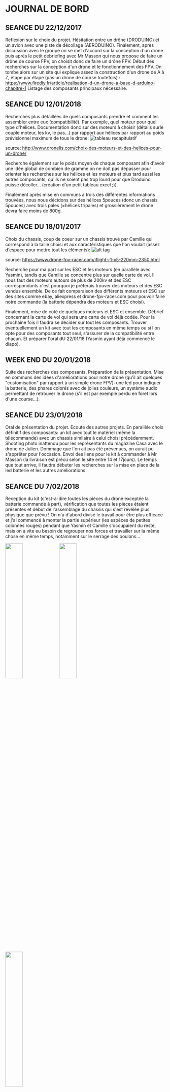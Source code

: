 # JOURNAL DE BORD 

## SEANCE DU 22/12/2017
Reflexion sur le choix du projet. Hésitation entre un drône (DRODUINO) et un avion avec une piste de décollage (AERODUINO). Finalement, 
après discussion avec le groupe on se met d'accord sur la conception d'un drone puis après le petit debriefing avec Mr Masson qui nous 
propose de faire un drône de course FPV, on choisit donc de faire un drône FPV. Début des recherches sur la conception d'un drone et le 
fonctionnement des FPV. On tombe alors sur un site qui explique assez la construction d'un drone de A à Z, étape par étape (pas un drone
de course toutefois) : https://www.firediy.fr/article/realisation-d-un-drone-a-base-d-arduino-chapitre-1
Listage des composants principaux nécessaire.

## SEANCE DU 12/01/2018
Recherches plus détaillées de quels composants prendre et comment les assembler entre eux (compatibilité). Par exemple, quel moteur pour 
quel type d'hélices. Documentation donc sur des moteurs à choisir (détails surle couple moteur, les kv, le pas...) par rapport aux hélices par rapport au poids prévisionnel maximum de tous le drone: 
![tableau recapitulatif](https://user-images.githubusercontent.com/34765769/35444846-13223814-02b0-11e8-8e38-c6e308306b24.PNG)

source: http://www.dronelis.com/choix-des-moteurs-et-des-helices-pour-un-drone/

Recherche également sur le poids moyen de chaque composant afin d'avoir une idée global de combien de gramme on ne doit pas dépasser pour 
orienter les recherches sur les hélices et les moteurs et plus tard aussi les autres composants, qu'ils ne soient pas trop lourd pour que 
Droduino puisse décoller... (création d'un petit tableau excel ;)). 

Finalement après mise en communs à trois des différentes informations trouvées, nous nous décidons sur des hélices 5pouces (donc un chassis
5pouces) avec trois pales (=hélices tripales) et grossièrement le drone devra faire moins de 800g.

## SEANCE DU 18/01/2017
Choix du chassis, coup de coeur sur un chassis trouvé par Camille qui correspond à la taille choisi et aux caractéristiques que l'on voulait (assez d'espace pour mettre tout les éléments):
![alt tag](https://user-images.githubusercontent.com/34765769/35444845-130c671e-02b0-11e8-815e-68201529b249.PNG)

source: https://www.drone-fpv-racer.com/iflight-r1-x5-220mm-2350.html

Recherche pour ma part sur les ESC et les moteurs (en parallèle avec Yasmin), tandis que Camille se concentre plus sur quelle carte de 
vol. Il nous faut des moteurs autours de plus de 200kv et des ESC correspondants c'est pourquoi je préferais trouver des moteurs et des 
ESC vendus ensemble. De ce fait comparaison des différents moteurs et ESC sur des sites comme ebay, aliexpress et drone-fpv-racer.com 
pour pouvoir faire notre commande (la batterie dépendra des moteurs et ESC choisi).

Finalement, mise de coté de quelques moteurs et ESC et ensemble. Débrief concernant la carte de vol qui sera une carte de vol déjà codée.
Pour la prochaine fois il faudra se décider sur tout les composants. Trouver éventuellement un kit avec tout les composants en même temps ou si l'on opte pour des composants tout seul, s'assurer de la compatibilité entre chacun. Et préparer l'oral dU 22/01/18 (Yasmin ayant déjà commencé le diapo).

## WEEK END DU 20/01/2018
Suite des recherches des composants. Préparation de la présentation. 
Mise en communs des idées d'améliorations pour notre drone (qu'il ait quelques "customisation" par rapport à un simple drone FPV): une
led pour indiquer la batterie, des phares colorés avec de jolies couleurs, un système audio permettant de retrouver le drone (s'il est
par exemple perdu en foret lors d'une course...).

## SEANCE DU 23/01/2018
Oral de présentation du projet. Ecoute des autres projets. En parallèle choix définitif des composants: un kit avec tout le matériel
(même la télécommande) avec un chassis similaire à celui choisi précédemment. Shooting photo inattendu pour les représentants du magazine Casa avec le drone de Julien. Dommage que l'on ait pas été prévenues, on aurait pu s'apprêter pour l'occasion. 
Envoi des liens pour le kit à commander à Mr Masson (la livraison est précu selon le site entre 14 et 17jours).
Le temps que tout arrive, il faudra débuter les recherches sur la mise en place de la led batterie et les autres améliorations.

## SEANCE DU 7/02/2018
Reception du kit (c'est-à-dire toutes les pièces du drone exceptée la batterie commandé à part), vérification que toutes les pièces étaient présentes et début de l'assemblage du chassis qui s'est révélée plus physique que prévu ! On n'a d'abord divisé le travail pour être plus efficace et j'ai commencé à monter la partie supérieur (les espèces de petites colonnes rouges) pendant que Yasmin et Camille s'occupaient du reste, mais on a vite eu besoin de regrouper nos forces et travailler sur la même chose en même temps, notamment sur le serrage des boulons...
<p><img src="https://user-images.githubusercontent.com/34765769/36040753-b29ce33c-0dc6-11e8-9758-a9614520923b.JPG" width="33%"> <img src="https://user-images.githubusercontent.com/34765769/36040725-a0bb4f3c-0dc6-11e8-95d8-c64550b63c26.JPG" width="33%"> <img src="https://user-images.githubusercontent.com/34765769/36040743-a96786e6-0dc6-11e8-886e-2ebf033c44bc.JPG" width="33%"></p>
Pour le chassis, il ne reste plus qu'a fixer la partie supérieur et la partie inférieur ensemble (mais on le fera surement seulement après avoir mis les autres composants pour que ça soit plus facile à manier) et intégrer les autres composants. Puis, quand tout cela sera fini et que l'on aura reçu la batterie, nous pourrons enfin commencer les essais de vols !
Go Droduino !

## APRES-MIDI DU 15/02/2018
Assemblage des moteurs, posage des pieds et des hélices.
<p><img src="https://user-images.githubusercontent.com/34765769/38151115-34f63664-3462-11e8-9956-1a624f9994b2.png" width="50%"><img src="https://user-images.githubusercontent.com/34765769/38151235-be011d20-3462-11e8-8829-007fe61e9d9e.png" width="50%"></p>

## JOURNEE DU 21/02/2018
Comme on ne peut coller les deux cartes (carte de vol et plaque de distribution de l'énergie), Camille est allée au Fablab pour des entretoises afin que les cartes puisses être fixées entre elle et avec le châssis (même si, pour des raisons d'ergonomie, on ne les fixe pas au maximum tout de suite).
<p><img src="https://user-images.githubusercontent.com/34765769/38151835-30c9cecc-3465-11e8-8761-8c88ae11427f.png" width="50%"><img src="https://user-images.githubusercontent.com/34765769/38151823-24c99d50-3465-11e8-9fad-8cf6959da6cc.png" width="50%"></p>

## SEANCE DU 16/03/2018
Soudage des ESC avec les moteurs (préalablement fixés avec de l'adhésif). Mr FERRERO nous d'abord montré comment utiliser le fer à souder de la salle de Tp mais nous a ensuite conseillé d'aller effectuer les soudures au Fablab. On a donc terminé la séance au Fablab pour y faire nos soudures et on en a profité pour souder également des pins sur la carte de vol pour pouvoir y brancher des esc ou autres facilement.
<p><img src="https://user-images.githubusercontent.com/34765769/38151859-4480d7d0-3465-11e8-87b3-625beacd6584.png" width="24%"><img src="https://user-images.githubusercontent.com/34765769/38151864-468f1bc2-3465-11e8-9548-810819a12916.png" width="24%">
  <img src="https://user-images.githubusercontent.com/34765769/38154237-4b716350-3471-11e8-9370-2bda3cc80a21.png" width="24%" ><img src="https://user-images.githubusercontent.com/34765769/38338727-1408feb6-386b-11e8-8249-c765825eb2cc.jpg" width="24%"></p>
  <I>(On avait re-enlevé les hélices peu de temps après les avoir installées car elles ne servent pas encore et sont plus gênantes qu'autre chose pour le moment)</I>
  
  
Il restera encore à souder les esc à la plaque de distribution d'energie ainsi que la batterie (une fois qu'elle sera arrivée).

## APRES MIDI DU 28/03/2018
Retour au Fablab. On y a soudé les esc à la plaque de distribution d'énergie et on a ajouté (on a soudé d'autres) pins sur la carte de vol et la plaque de distribution d'énergie, même si on ne les utilisera pas tous forcément, au cas où. On y a aussi pris quatres nouvelles entretoises et des vis (qu'il faudra changer car trop grandes) pour fixer les cartes.
<p><img src="https://user-images.githubusercontent.com/34765769/38322900-0ed78ed2-383c-11e8-9bd8-6660b87bb412.jpg" width="50%"><img src="https://user-images.githubusercontent.com/34765769/38335934-67ce052e-3860-11e8-8017-b1cdd01d209c.jpg" width="50%"></p>



## SEANCE DU 29/03/2018
On a soudé la prise xt60 male à la carte de distribution. Cette prise permet de brancher la batterie (reçue la semaine d'avant) à la plaque de distribution d'énergie et ainsi d'alimenter tout les composants du drone.
<p><img src="https://user-images.githubusercontent.com/34765769/38336831-772221d8-3863-11e8-8d21-04378046296a.jpg" width="50%"><img src="https://user-images.githubusercontent.com/34765769/38338727-1408feb6-386b-11e8-8249-c765825eb2cc.jpg" width="50%" height="333px"></p>

On a aussi récupéré la caméra et son casque fpv que l'on va bientôt installer.
Maintenant que tout est branché, il faut connecter les esc avec la carte de vol et configurer ses pins (si l'on a le temps car c'est de l'optimisation). Et Tester les moteurs.

## WEEK END DU 31/03/2018
Changement des vis trop longues des cartes pour des vis à la bonne taille (enfin!). Second test des moteurs avec l'application Cleanflight, appli pour la carte de vol, (Camille avait déjà fait un premier test qui au final avait donné les mêmes résultats).Les moteursfonctionnent bien mais ils tournent tous dans le même sens. J'ai essayé d'accéder aux esc pour reconfigurer leur sens de rotation (avec l'application BLHeli) mais les esc sont introuvables (on n'arrive pas à y accéder donc aucune reconfiguration possible). Après quelques recherches il semblerait qu'une solution serait de flasher les esc avec une autre carte arduino ou "simplement" d'inverser les branchements moteurs-esc, pour les moteurs concernés, afin de forcer le sens de rotation que l'on veut.

Interface cleanflight:
<img src="https://user-images.githubusercontent.com/34765769/38423767-27105e2e-39af-11e8-904b-f68d8ce12e21.png">

Interface BLHeli:
<p><img src="https://user-images.githubusercontent.com/34765769/38423769-29bdd99e-39af-11e8-9197-0e369d437109.png"></p>

Parallèlement, nouvelle révélation ! Le nom de "Droduino" avait été soumis a discussion et nous avions envisagé de le changer. Surtout que 'Droduino' est la combinaison de 'drone' et 'arduino' mais nous n'utilisons finalement pas de carte arduino. Notre drone s'appelera donc... Flash McDrone ! (référence au célèbre Flash McQueen). Le nom du project reste toujours 'Droduino', mais le nom du drone en lui-même devient Flash McDrone :D.

## SEANCE DU 05/04/2018
Recherche sur la radio et la télécommande. Début du branchement de la radio à terminer ce week end. (Camille et Yasmin ont aussi pu désouder et resouder dans le sens voulu les moteurs dont on veut inverser le sens de rotation)
To do ce week-end:branchement radio et télécommande; recherches pour les leds batterie et de positionnement pour pouvoir les commander la semaine prochaine (récupérer notamment la taille des leds phares comme celles qu'utilisent Chapoulie et Benjamin Vouillon); nouveau test des moteurs voir si le sens bon auquel cas --> posage des hélices. Puis premiers vols si tout vas bien, enfin ! Youpi :D

## SEANCE DU 09/04/2018
Un des ESC a brulé lors des tests avec la radio/télécommande de Camille. Dessoudage des cet ESC par Camille et Yasmin pendant que je cherchais les éléments à commander à savoir le buzzer et les leds phares. 
Présentation devant les professeurs. Pour le branchements du buzzer (et leds ?) on va surement utiliser une carte arduino en plus pour ne pas avoir à toucher à la carte de vol déjà configuré.

## APRES MIDI DU 23/04/2018
Recherches buzzer et leds. 
Je pense choisir un de ses buzzers : 
<ul><li><a href="https://l.facebook.com/l.php?u=https%3A%2F%2Ffr.aliexpress.com%2Fitem%2FMatek-Lost-Model-Beeper-Flight-Controller-5V-Loud-Buzzer-Built-in-MCU-for-FPV-Drone-Multicopters%2F32851363339.html%3FisOrigTitle%3Dtrue&h=ATOPwMuvNrCNjDTnQTQwDrVCNEWdKG5CEOiayyhIDnfrDdzwXHCbZeBOSqkCvE7ifGKJQrlo8gDJlCTYI93pgorauW_3JXmVmFS4e_VlWg">lien 1</a></li>
  <li><a href="https://l.facebook.com/l.php?u=https%3A%2F%2Ffr.aliexpress.com%2Fitem%2FHGLRC-2-en-1-WS2812B-5-V-LED-avec-Alarme-Buzzer-Moteur-Base-lumi-re-pour%2F32842024243.html%3Fws_ab_test%3Dsearchweb0_0%252Csearchweb201602_4_10152_10065_10151_10344_10068_5722815_10342_10343_10340_10341_5722915_10698_5722615_10697_10696_10084_10083_10618_10305_10304_10307_10306_10302_5722715_5711215_10059_10184_308_100031_10103_441_10624_10623_10622_5711315_5722515_10621_10620%252Csearchweb201603_25%252CppcSwitch_3%26algo_expid%3D69aa0a5a-c26a-4e76-923f-d6597705dd47-12%26algo_pvid%3D69aa0a5a-c26a-4e76-923f-d6597705dd47%26transAbTest%3Dae803_1%26priceBeautifyAB%3D0&h=ATOPwMuvNrCNjDTnQTQwDrVCNEWdKG5CEOiayyhIDnfrDdzwXHCbZeBOSqkCvE7ifGKJQrlo8gDJlCTYI93pgorauW_3JXmVmFS4e_VlWgc(celui ci c'est un buzzer AVEC des leds aussi, donc ça pourrait être sympa)">lien 2</a></li>
  <li><a href="https://l.facebook.com/l.php?u=https%3A%2F%2Ffr.aliexpress.com%2Fitem%2FMatek-WS2812B-LED-5V-Active-Buzzer-6xRGB-LED-Indicator-for-NAZE32-F3-FLIP32-CC3D-Skyline32-Flight%2F32779570201.html%3Fws_ab_test%3Dsearchweb0_0%252Csearchweb201602_4_10152_10065_10151_10344_10068_5722815_10342_10343_10340_10341_5722915_10698_5722615_10697_10696_10084_10083_10618_10305_10304_10307_10306_10302_5722715_5711215_10059_10184_308_100031_10103_441_10624_10623_10622_5711315_5722515_10621_10620%252Csearchweb201603_25%252CppcSwitch_3%26algo_expid%3D69aa0a5a-c26a-4e76-923f-d6597705dd47-17%26algo_pvid%3D69aa0a5a-c26a-4e76-923f-d6597705dd47%26transAbTest%3Dae803_1%26priceBeautifyAB%3D0&h=ATOPwMuvNrCNjDTnQTQwDrVCNEWdKG5CEOiayyhIDnfrDdzwXHCbZeBOSqkCvE7ifGKJQrlo8gDJlCTYI93pgorauW_3JXmVmFS4e_VlWg">lien 3 (un peu comme le précédent mais avec moins de led)</a></li>
  <li><a href="https://l.facebook.com/l.php?u=https%3A%2F%2Ffr.aliexpress.com%2Fitem%2F1pc-Hot-Sale-5V-Active-Buzzer-Alarm-Beeper-With-Cable-for-FPV-Racer-Quadcopter-Drone-DIY%2F32726450101.html%3FisOrigTitle%3Dtrue&h=ATOPwMuvNrCNjDTnQTQwDrVCNEWdKG5CEOiayyhIDnfrDdzwXHCbZeBOSqkCvE7ifGKJQrlo8gDJlCTYI93pgorauW_3JXmVmFS4e_VlWg">lien 4 (principals intérêts de celui la : pas cher et pas besoin de soudure)</a></li>
  </ul>
 
 Et un de ses phares:
 <ul><li><a href="https://fr.aliexpress.com/item/Original-XK-X380-005-LED-Headlights-for-XK-X380-RC-Quadcopter/32543699121.html?ws_ab_test=searchweb0_0,searchweb201602_4_10152_10065_10151_10344_10068_5722815_10342_10343_10340_10341_5722915_10698_5722615_10697_10696_10084_10083_10618_10305_10304_10307_10306_10302_5722715_5711215_10059_10184_308_100031_10103_441_10624_10623_10622_5711315_5722515_10621_10620,searchweb201603_25,ppcSwitch_3&algo_expid=2da7e694-ee86-4ecc-bff9-820bd672ad68-0&algo_pvid=2da7e694-ee86-4ecc-bff9-820bd672ad68&transAbTest=ae803_1&priceBeautifyAB=0">lien 1</a></li>
  <li><a href="https://fr.aliexpress.com/item/Yuenhoang-LED-Bande-60-8mm-De-Frein-Lumi-re-Vol-De-Nuit-Lumi-res-Ceinture-2/32838924777.html?ws_ab_test=searchweb0_0%2Csearchweb201602_4_10152_10065_10151_10344_10068_5722815_10342_10343_10340_10341_5722915_10698_5722615_10697_10696_10084_10083_10618_10305_10304_10307_10306_10302_5722715_5711215_10059_10184_308_100031_10103_441_10624_10623_10622_5711315_5722515_10621_10620%2Csearchweb201603_25%2CppcSwitch_3&algo_expid=2da7e694-ee86-4ecc-bff9-820bd672ad68-3&algo_pvid=2da7e694-ee86-4ecc-bff9-820bd672ad68&transAbTest=ae803_1&priceBeautifyAB=0">lien 2</a></li>
  <li><a href="https://www.banggood.com/fr/5V-Colorful-Highlight-Night-LED-Strip-Switch-Ten-Mode-Remote-Control-with-Receiver-for-Racing-Drone-p-1108965.html?gmcCountry=FR&currency=EUR&createTmp=1&utm_source=googleshopping&utm_medium=cpc_ods&utm_content=heath&utm_campaign=PLA-multi-fr-pc&gclid=CjwKCAjwiPbWBRBtEiwAJakcpNsJLMdbjV2DJl8uKUGJ-r5u9ASyRf2AgU4lrVBQu0a8jSyCv1291BoCkLoQAvD_BwE&cur_warehouse=CN">lien 3</a></li>
  </ul>
  
## APRES MIDI DU 28/04/2018
Choix final pour les phares et le buzzer et commande.
Après configurations avec BLHeli et CleanFlight du drone, Camille a reussi à le faire voler !! Flash McDrone sait voler :D !

## SEANCE DU 02/05/2018
Ayant récupéré les leds strips auprès de Mr Masson précédement. Je me suis documentée sur le fonctionnement des leds et sur la carte arduino pro micro qui va nous servir pour commander les leds, les phares et le buzzer avec la télécommande sans passer par la carte de vol. 

## SEANCE DU 09/05/2018
Tests avec les leds strips. Elles fonctionnent bien et les codes tests avec la librairie sont super funs ! Toutefois, la carte arduino chauffe trop (c'était presque brulant à un moment). C'est surement parce qu'il y a trop de leds (60). J'ai essayé de placer une résistance. Ca chauffe beaucoup moins,voir plus du tout mais du coup il n'y a plus assez de tension et toutes les leds ne s'allument plus... Il faudrait essayer d'avoir une resistance plus petite peut être ou trouver une solution alternative.

## SOIREE DU 20/04/2018
Suite des tests avec les leds strips et écriture d'un premier code simple. Finalement il n'y aura pas besoin de mettre de résistance pour éviter que la carte chauffe, il suffit de diminiuer la luminosité ! Les leds brillent moins fort (ce qui n'est pas plus mal car ça faisait presque mal aux yeux) mais au moins elles sont toutes allumées et la carte arduino ne chauffe plus.

## APRES MIDI DU 24/05/2018
On considère que le drone ne doit plus voler quand on atteint -20% de sa batterie totale. On a du 12V, on doit poser le drone à 9,8V  du coup on prend 10V.
Batterie : -20% 12V --> 9,8V : on prends 10V comme seuil critique 
On a également réglé les channels de la télécommande pour qu'elle puisse gérer l'armage des moteurs, les leds de positions, le buzzer et l'intensité des phares. 
Réglage des channels :
      -CH5 = SwA (moteurs) -> deux positions positions
      -CH6 = SwC (led positions) -> trois positions
      -CH7 = SwD (Buzzer) -> deux positions
      -CH8 = VrB (intensité phares) -> roulette
     
On a récupéré les valeurs qu'envoi la télécommande a chaque position des switchs pour les channels 6, 7 et 8 avec arduino et le serialplotter:
<p><img src="https://user-images.githubusercontent.com/34765769/40559765-236d1a3a-6058-11e8-939f-578feb4749c5.PNG" width="33%"> <img src="https://user-images.githubusercontent.com/34765769/40559773-28409924-6058-11e8-8d74-adf3a7a53c78.PNG" width="33%"> <img src="https://user-images.githubusercontent.com/34765769/40559781-2d9eda98-6058-11e8-8df3-3daf3189bec4.PNG" width="33%"></p>
On voit bien les paliers mais les valeurs ne sont pas très précises, c'est plutôt des fourchettes.

On a également testé les phares reçues. On les a branché à l'arduino, elle même alimenté par le drône (et plus par l'usb) et ça fonctionne mais un des deux phares ne marche pas. Heureusement Mr Masson en a commandé deux donc on pourra brancher les autres à leur place pour avoir deux phares qui fonctionnent (même si en réalité ils n'éclairent pas tellement, les leds strip sont plus lumineuses..). Toutefois, avec les valeurs que l'ont recoit de la télécommande, on n'as pas réussi à faire en sorte que la luminosité change en fonction de comment on troune la petite roulette sur la télécommande donc on a fini par juste mettre une valeur seuil. On a donc que deux états, soit les phares sont allumés, soit ils sont éteints.
Aussi, Yasmin a réussi à faire fonctionner le buzzer, il va donc falloir inclure sont code à l'arduino et l'ajouter sur le drone.


Pour la prochaine fois, Camille va essayer de lire des valeurs plus précises, comme celles que l'on obtient avec Cleanflight. Je dois continuer le code pour les leds strips, et si Camille arrive à avoir des valeurs plus précises les utiliser plutôt que les fourchettes de valeurs que l'on a pour l'instant.

## APRES MIDI DU 25/05/2018
J'ai essayé mon code pour les leds avec le drone mais ça n'as pas fonctionné. Le code est bon mais les valeurs que l'on reçevait de la télécommande n'étaient plus du tout les même que la veille et ce qu'on lisait était assez abbérant.
J'ai donc continué à peaufiner le code des leds pour que chaque position (basse, haute, moyenne, etc) du bouton switch associée aux leds soit une couleur ou un motif différent en utilisant les anciennes valeurs tandis que Camille a cherché à récupérer les même valeurs que cleanflight en regardant directement le code source de cleanflight pour voir comment il faisait pour obtenir des valeurs avec une telle précision.
Comme elle est trop forte, elle a reussi et on a donc maintenant des valeurs bien plus précises pour chaque position du switch :
<p><img src="https://user-images.githubusercontent.com/34765769/40558316-359e4f62-6053-11e8-9b9a-7dde5f430e7e.jpg"></p>
N'est-ce pas magnifique ? :D 
On a aussi les valeurs pour les channels 7 et 8 (associés au buzzer et aux phares):
<p><img src="https://user-images.githubusercontent.com/34765769/40558317-39f356de-6053-11e8-8819-6784ebd2a962.jpg" width="49%"> <img src="https://user-images.githubusercontent.com/34765769/40558320-3ce5a856-6053-11e8-9e66-5fe993cb70b7.jpg" width="49%"></p>

On va donc pouvoir réutiliser ses valeurs dans le code et ça devrait marcher !

## SOIREE DU 27/05/2018 ET JOURNEE DU 28/05/2018
Le dimanche soir, j'ai continué sur le code des leds pour chercher des effets différents mais j'ai quelques difficultés de programmation pour certains effets.

Le lundi 28, nous sommes allées au Fablab avec Camille et Yasmin pour bricoler. On a construit de nouveaux fils à partir d'anciens car nous avions besoin de plusieurs fils qui aient plus d'une 'sortie' car nous avions besoin de plus de sorties que celles disponibles sur la carte de distribution d'énergie et de l'arduino pro micro. En effet certains pins alimentaient plusieurs éléments différents donc on avait par exemple besoin de fils femelle-mâle/mâle (d'un coté femelle, de l'autre 2 mâles) ou femelle-femelle/mâle... pour les grounds et vcc.

Dans l'après midi j'ai encore continué sur le code des leds. Il est maintenant terminé. A chaque position, les leds font quelque chose de différents. Chaque position étant associé à une valeur énvoyée par la télécommande que Camille avait récupérer il y a quelques jours. En outre, les leds consommant trop de courant sur la carte, elles seront alimenter directement par la carte de distribution den l'énergie (en 5V) mais toujours controlé par la pro micro. J'ai aussi rajouté une partie pour le buzzer. Le switch de la télécommande associé au buzzer a 2 position donc j'ai juste associé à la position haute au bip du buzzer en réutilisant le code qu'avait écrit Yasmin.
Il reste à revoir la partie du code pour les phares: est ce qu'on garde juste 2 états (allumés/éteints) ou est ce que, maintenant que l'on récupère des valeurs précisent de la télécommande, on peut programmer une intensité pogressive.
Buzzer et phares demandent peu de courant donc on va pouvoir les alimenter avec l'arduino sans trop de problème.

Reste aussi à tester le code sur le drone demain et voir s'il fonctionne bien. Il faudra aussi terminer le code et terminer, le plus tôt possible, tout les branchements (des éléments ajoutés, dont la caméra FPV) pour pouvoir finir l'assemblage complet avec tout les éléments afin de pouvoir s'entrainer à le faire voler. On sera comme ça peut être capable de faire une démonstration sympas lors de la soutenance. 

## APRES MIDI DU 29/05/2018

Finalisation du code pour et les leds et les phares et les buzzer. Toutefois, quand on a tout branché, selon la position de certains switch, on reçoit des valeurs parfois complètement chaotique. En lisant avec le port série, il semblerait que le problème puisse venir du channel 5 qui ferait bugger les autres. Ou peut être du pin 1 (pin sur lequel on lit les valeurs du CH5) puisque c'est normalement un des pins TX/RX.

## APRES MIDI DU 30/05/2018

Problème de la reception de valeur chaotique résolu. En fait, c'était la fonction show() qui permet d'initialiser les leds dans le code qui interférait avec la réception des valeurs de la télécommande. Du coup on a du remplacher tout les show() dans le code par une fonction que Camille a réussi à écrire qui permet d'utiliser le show() beaucoup, beaucoup moins de fois et du coup on reçoit les bonnes valeurs ! 
Du coup ça y est, le code fonctionne bien ! Les leds changent bien de couleur aux bonnes positions de la switch de la télécommandes
<p><img src="https://user-images.githubusercontent.com/34765769/40820931-d2b76b52-6563-11e8-91d8-e789eae58866.png" width="49%"> <img src="https://user-images.githubusercontent.com/34765769/40820938-d9c07484-6563-11e8-8004-1b6f360bd109.png" width="49%"></p>


le buzzer émet du bruit sur la bonne position du switch correspondant de la télécommande et les phares répondent bien aux commandes également (changement progressif de l'intensité) sauf qu'il y a eu quelques faux contacts et les branchements entre l'alimentation et les phares est infernale et très dure on va donc récouper les fils et les souder entre eux directement.
Voilà à quoi ressemble Flash McDrone actuellement :
<p><img src="https://user-images.githubusercontent.com/34765769/40810874-76666cf6-652f-11e8-8b20-249701e57772.JPG"></p>

Demain, en plus des soudures pour les phares, il restera à terminer l'assemblage finale pour ne plus avoir des fils partout, placer chaque composant à sa place, viser la partie supérieur du chassis une bonne fois pour toute et placer la caméra et fixer les leds. Il faut aussi terminer le rapport déjà commencer pour faire le powerpoint de la présentation.

## MATINEE ET APRES MIDI DU 31/05/2018
DERNIER JOUR ! Soudure des phares avec l'alimentation (provenant de l'arduino) et réarrangement de quelques fils. Collage des leds strip sur tout le contour du châssis qui a demandé de l'endurance. Fixation des phares avec pleins de petits bouts de scotch ce qui a été assez long. Fixation de la carte arduino et du buzzer dans la partie supérieur du châssis que l'on a revissée. Fixation de la caméra à l'avant du drone et de sa batterie en dessous du drone. Le drone est maintenant officiellement terminé ! Et tout fonctionne !
On l'a fait voler et Frash McDrone vole très bien ! Mais l'attérissage a été un peu violent donc l'hélice qui avait déjà été cassé lors du premier vol d'essai et recollé s'est recassé donc il fonctionne très bien mais on ne peut plus le faire voler. On va essayer de recoller la pale cassée pour pouvoir faire une démonstration lors de l'oral demain. 
Il ne nous reste donc plus que l'oral de présentation. 
En tout cas ce fut une bien belle aventure :) ! Go Droduino, Go !
